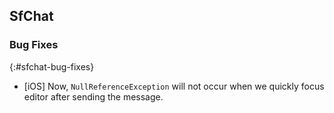 ## SfChat

### Bug Fixes
{:#sfchat-bug-fixes}

* [iOS] Now, `NullReferenceException` will not occur when we quickly focus editor after sending the message.